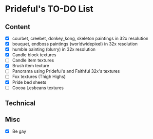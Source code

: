# Prideful's TO-DO List

## Content

- [X] courbet, creebet, donkey_kong, skeleton paintings in 32x resolution
- [X] bouquet, endboss paintings (worldwidepixel) in 32x resolution
- [X] humble painting (blurry) in 32x resolution
- [X] Candle block textures
- [ ] Candle item textures
- [X] Brush item texture
- [ ] Panorama using Prideful's and Faithful 32x's textures
- [ ] Fox textures (Thigh Highs)
- [X] Pride bed sheets
- [ ] Cocoa Lesbeans textures

## Technical

## Misc

- [X] Be gay
